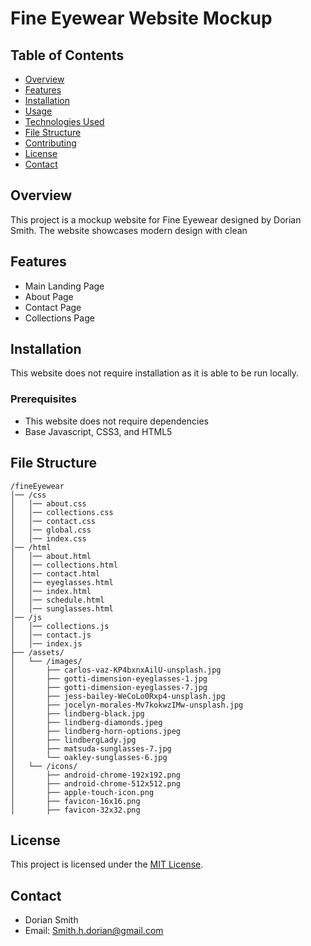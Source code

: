 # Fine Eyewear Website Mockup

## Table of Contents
- [Overview](#overview)
- [Features](#features)
- [Installation](#installation)
- [Usage](#usage)
- [Technologies Used](#technologies-used)
- [File Structure](#file-structure)
- [Contributing](#contributing)
- [License](#license)
- [Contact](#contact)

## Overview
This project is a mockup website for Fine Eyewear designed by Dorian Smith. The website showcases modern design with clean 

## Features
- Main Landing Page
- About Page
- Contact Page
- Collections Page

## Installation
This website does not require installation as it is able to be run locally.
### Prerequisites
- This website does not require dependencies
- Base Javascript, CSS3, and HTML5

## File Structure
```
/fineEyewear
│── /css
│   │── about.css
│   │── collections.css
│   │── contact.css
│   │── global.css
│   │── index.css
│── /html
│   │── about.html
│   │── collections.html
│   │── contact.html
│   │── eyeglasses.html
│   │── index.html
│   │── schedule.html
│   │── sunglasses.html
│── /js
│   │── collections.js
│   │── contact.js
│   │── index.js
├── /assets/
│   └── /images/
│       ├── carlos-vaz-KP4bxnxAilU-unsplash.jpg
│       ├── gotti-dimension-eyeglasses-1.jpg
│       ├── gotti-dimension-eyeglasses-7.jpg
│       ├── jess-bailey-WeCoLo0Rxp4-unsplash.jpg
│       ├── jocelyn-morales-Mv7kokwzIMw-unsplash.jpg
│       ├── lindberg-black.jpg
│       ├── lindberg-diamonds.jpeg
│       ├── lindberg-horn-options.jpeg
│       ├── lindbergLady.jpg
│       ├── matsuda-sunglasses-7.jpg
│       └── oakley-sunglasses-6.jpg
│   └── /icons/
│       ├── android-chrome-192x192.png
│       ├── android-chrome-512x512.png
│       ├── apple-touch-icon.png
│       ├── favicon-16x16.png
│       ├── favicon-32x32.png
```
## License
This project is licensed under the [MIT License](LICENSE).

## Contact
- Dorian Smith
- Email: Smith.h.dorian@gmail.com